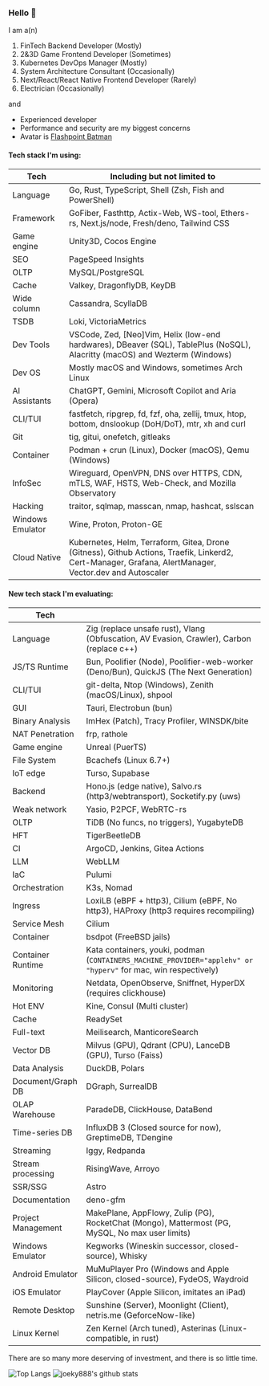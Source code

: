 ### Hello 👋

I am a(n)

1. FinTech Backend Developer (Mostly)
2. 2&3D Game Frontend Developer (Sometimes)
3. Kubernetes DevOps Manager (Mostly)
4. System Architecture Consultant (Occasionally)
5. Next/React/React Native Frontend Developer (Rarely)
6. Electrician (Occasionally)

and

- Experienced developer
- Performance and security are my biggest concerns
- Avatar is [Flashpoint Batman](<https://vsbattles.fandom.com/wiki/Batman_(Thomas_Wayne)>)

#### Tech stack I'm using:

| Tech             | Including but not limited to                                                                                                                           |
| ---------------- | ------------------------------------------------------------------------------------------------------------------------------------------------------ |
| Language         | Go, Rust, TypeScript, Shell (Zsh, Fish and PowerShell)                                                                                                 |
| Framework        | GoFiber, Fasthttp, Actix-Web, WS-tool, Ethers-rs, Next.js/node, Fresh/deno, Tailwind CSS                                                               |
| Game engine      | Unity3D, Cocos Engine                                                                                                                                  |
| SEO              | PageSpeed Insights                                                                                                                                     |
| OLTP             | MySQL/PostgreSQL                                                                                                                                       |
| Cache            | Valkey, DragonflyDB, KeyDB                                                                                                                             |
| Wide column      | Cassandra, ScyllaDB                                                                                                                                    |
| TSDB             | Loki, VictoriaMetrics                                                                                                                                  |
| Dev Tools        | VSCode, Zed, [Neo]Vim, Helix (low-end hardwares), DBeaver (SQL), TablePlus (NoSQL), Alacritty (macOS) and Wezterm (Windows)                            |
| Dev OS           | Mostly macOS and Windows, sometimes Arch Linux                                                                                                         |
| AI Assistants    | ChatGPT, Gemini, Microsoft Copilot and Aria (Opera)                                                                                                    |
| CLI/TUI          | fastfetch, ripgrep, fd, fzf, oha, zellij, tmux, htop, bottom, dnslookup (DoH/DoT), mtr, xh and curl                                                    |
| Git              | tig, gitui, onefetch, gitleaks                                                                                                                         |
| Container        | Podman + crun (Linux), Docker (macOS), Qemu (Windows)                                                                                                  |
| InfoSec          | Wireguard, OpenVPN, DNS over HTTPS, CDN, mTLS, WAF, HSTS, Web-Check, and Mozilla Observatory                                                           |
| Hacking          | traitor, sqlmap, masscan, nmap, hashcat, sslscan                                                                                                       |
| Windows Emulator | Wine, Proton, Proton-GE                                                                                                                                |
| Cloud Native     | Kubernetes, Helm, Terraform, Gitea, Drone (Gitness), Github Actions, Traefik, Linkerd2, Cert-Manager, Grafana, AlertManager, Vector.dev and Autoscaler |

#### New tech stack I'm evaluating:

| Tech               |                                                                                                                |
| ------------------ | -------------------------------------------------------------------------------------------------------------- |
| Language           | Zig (replace unsafe rust), Vlang (Obfuscation, AV Evasion, Crawler), Carbon (replace c++)                      |
| JS/TS Runtime      | Bun, Poolifier (Node), Poolifier-web-worker (Deno/Bun), QuickJS (The Next Generation)                          |
| CLI/TUI            | git-delta, Ntop (Windows), Zenith (macOS/Linux), shpool                                                        |
| GUI                | Tauri, Electrobun (bun)                                                                                        |
| Binary Analysis    | ImHex (Patch), Tracy Profiler, WINSDK/bite                                                                     |
| NAT Penetration    | frp, rathole                                                                                                   |
| Game engine        | Unreal (PuerTS)                                                                                                |
| File System        | Bcachefs (Linux 6.7+)                                                                                          |
| IoT edge           | Turso, Supabase                                                                                                |
| Backend            | Hono.js (edge native), Salvo.rs (http3/webtransport), Socketify.py (uws)                                       |
| Weak network       | Yasio, P2PCF, WebRTC-rs                                                                                        |
| OLTP               | TiDB (No funcs, no triggers), YugabyteDB                                                                       |
| HFT                | TigerBeetleDB                                                                                                  |
| CI                 | ArgoCD, Jenkins, Gitea Actions                                                                                 |
| LLM                | WebLLM                                                                                                         |
| IaC                | Pulumi                                                                                                         |
| Orchestration      | K3s, Nomad                                                                                                     |
| Ingress            | LoxiLB (eBPF + http3), Cilium (eBPF, No http3), HAProxy (http3 requires recompiling)                           |
| Service Mesh       | Cilium                                                                                                         |
| Container          | bsdpot (FreeBSD jails)                                                                                         |
| Container Runtime  | Kata containers, youki, podman (`CONTAINERS_MACHINE_PROVIDER="applehv" or "hyperv"` for mac, win respectively) |
| Monitoring         | Netdata, OpenObserve, Sniffnet, HyperDX (requires clickhouse)                                                  |
| Hot ENV            | Kine, Consul (Multi cluster)                                                                                   |
| Cache              | ReadySet                                                                                                       |
| Full-text          | Meilisearch, ManticoreSearch                                                                                   |
| Vector DB          | Milvus (GPU), Qdrant (CPU), LanceDB (GPU), Turso (Faiss)                                                       |
| Data Analysis      | DuckDB, Polars                                                                                                 |
| Document/Graph DB  | DGraph, SurrealDB                                                                                              |
| OLAP Warehouse     | ParadeDB, ClickHouse, DataBend                                                                                 |
| Time-series DB     | InfluxDB 3 (Closed source for now), GreptimeDB, TDengine                                                       |
| Streaming          | Iggy, Redpanda                                                                                                 |
| Stream processing  | RisingWave, Arroyo                                                                                             |
| SSR/SSG            | Astro                                                                                                          |
| Documentation      | deno-gfm                                                                                                       |
| Project Management | MakePlane, AppFlowy, Zulip (PG), RocketChat (Mongo), Mattermost (PG, MySQL, No max user limits)                |
| Windows Emulator   | Kegworks (Wineskin successor, closed-source), Whisky                                                           |
| Android Emulator   | MuMuPlayer Pro (Windows and Apple Silicon, closed-source), FydeOS, Waydroid                                    |
| iOS Emulator       | PlayCover (Apple Silicon, imitates an iPad)                                                                    |
| Remote Desktop     | Sunshine (Server), Moonlight (Client), netris.me (GeforceNow-like)                                             |
| Linux Kernel       | Zen Kernel (Arch tuned), Asterinas (Linux-compatible, in rust)                                                 |

There are so many more deserving of investment, and there is so little time.

![Top Langs](https://github-readme-stats.vercel.app/api/top-langs/?username=joeky888&hide=html&theme=dark)
![joeky888's github stats](https://github-readme-stats.vercel.app/api?username=joeky888&show_icons=true&count_private=true&line_height=40&theme=synthwave)
